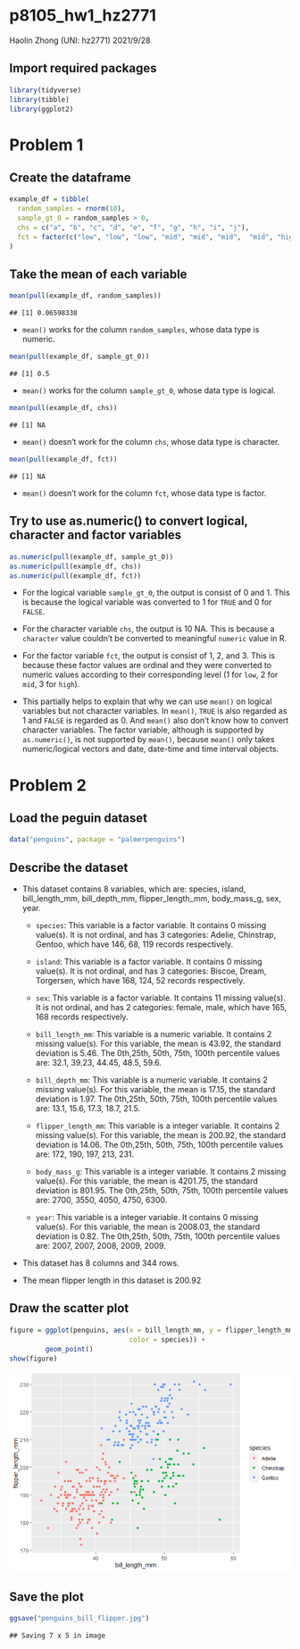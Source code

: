 p8105\_hw1\_hz2771
================
Haolin Zhong (UNI: hz2771)
2021/9/28

## Import required packages

``` r
library(tidyverse)
library(tibble)
library(ggplot2)
```

# Problem 1

## Create the dataframe

``` r
example_df = tibble(
  random_samples = rnorm(10),
  sample_gt_0 = random_samples > 0,
  chs = c("a", "b", "c", "d", "e", "f", "g", "h", "i", "j"),
  fct = factor(c("low", "low", "low", "mid", "mid", "mid",  "mid", "high", "high","high"), levels = c("low", "mid", "high"))
)
```

## Take the mean of each variable

``` r
mean(pull(example_df, random_samples))
```

    ## [1] 0.06598338

-   `mean()` works for the column `random_samples`, whose data type is
    numeric.

``` r
mean(pull(example_df, sample_gt_0))
```

    ## [1] 0.5

-   `mean()` works for the column `sample_gt_0`, whose data type is
    logical.

``` r
mean(pull(example_df, chs))
```

    ## [1] NA

-   `mean()` doesn’t work for the column `chs`, whose data type is
    character.

``` r
mean(pull(example_df, fct))
```

    ## [1] NA

-   `mean()` doesn’t work for the column `fct`, whose data type is
    factor.

## Try to use as.numeric() to convert logical, character and factor variables

``` r
as.numeric(pull(example_df, sample_gt_0))
as.numeric(pull(example_df, chs))
as.numeric(pull(example_df, fct))
```

-   For the logical variable `sample_gt_0`, the output is consist of 0
    and 1. This is because the logical variable was converted to 1 for
    `TRUE` and 0 for `FALSE`.

-   For the character variable `chs`, the output is 10 NA. This is
    because a `character` value couldn’t be converted to meaningful
    `numeric` value in R.

-   For the factor variable `fct`, the output is consist of 1, 2, and 3.
    This is because these factor values are ordinal and they were
    converted to numeric values according to their corresponding level
    (1 for `low`, 2 for `mid`, 3 for `high`).

-   This partially helps to explain that why we can use `mean()` on
    logical variables but not character variables. In `mean()`, `TRUE`
    is also regarded as 1 and `FALSE` is regarded as 0. And `mean()`
    also don’t know how to convert character variables. The factor
    variable, although is supported by `as.numeric()`, is not supported
    by `mean()`, because `mean()` only takes numeric/logical vectors and
    date, date-time and time interval objects.

# Problem 2

## Load the peguin dataset

``` r
data("penguins", package = "palmerpenguins")
```

## Describe the dataset

-   This dataset contains 8 variables, which are: species, island,
    bill\_length\_mm, bill\_depth\_mm, flipper\_length\_mm,
    body\_mass\_g, sex, year.

    -   `species`: This variable is a factor variable. It contains 0
        missing value(s). It is not ordinal, and has 3 categories:
        Adelie, Chinstrap, Gentoo, which have 146, 68, 119 records
        respectively.

    -   `island`: This variable is a factor variable. It contains 0
        missing value(s). It is not ordinal, and has 3 categories:
        Biscoe, Dream, Torgersen, which have 168, 124, 52 records
        respectively.

    -   `sex`: This variable is a factor variable. It contains 11
        missing value(s). It is not ordinal, and has 2 categories:
        female, male, which have 165, 168 records respectively.

    -   `bill_length_mm`: This variable is a numeric variable. It
        contains 2 missing value(s). For this variable, the mean is
        43.92, the standard deviation is 5.46. The 0th,25th, 50th, 75th,
        100th percentile values are: 32.1, 39.23, 44.45, 48.5, 59.6.

    -   `bill_depth_mm`: This variable is a numeric variable. It
        contains 2 missing value(s). For this variable, the mean is
        17.15, the standard deviation is 1.97. The 0th,25th, 50th, 75th,
        100th percentile values are: 13.1, 15.6, 17.3, 18.7, 21.5.

    -   `flipper_length_mm`: This variable is a integer variable. It
        contains 2 missing value(s). For this variable, the mean is
        200.92, the standard deviation is 14.06. The 0th,25th, 50th,
        75th, 100th percentile values are: 172, 190, 197, 213, 231.

    -   `body_mass_g`: This variable is a integer variable. It contains
        2 missing value(s). For this variable, the mean is 4201.75, the
        standard deviation is 801.95. The 0th,25th, 50th, 75th, 100th
        percentile values are: 2700, 3550, 4050, 4750, 6300.

    -   `year`: This variable is a integer variable. It contains 0
        missing value(s). For this variable, the mean is 2008.03, the
        standard deviation is 0.82. The 0th,25th, 50th, 75th, 100th
        percentile values are: 2007, 2007, 2008, 2009, 2009.

-   This dataset has 8 columns and 344 rows.

-   The mean flipper length in this dataset is 200.92

## Draw the scatter plot

``` r
figure = ggplot(penguins, aes(x = bill_length_mm, y = flipper_length_mm, 
                              color = species)) +
         geom_point()
show(figure)
```

![](p8105_hw1_hz2771_files/figure-gfm/unnamed-chunk-9-1.png)<!-- -->

## Save the plot

``` r
ggsave("penguins_bill_flipper.jpg")
```

    ## Saving 7 x 5 in image
